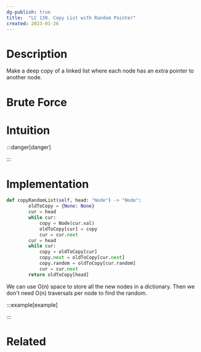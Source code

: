 ```yaml
---
dg-publish: true
title:  "LC 138. Copy List with Random Pointer"
created: 2023-01-26
---
```



# Description
Make a deep copy of a linked list where each node has an extra pointer to another node.
# Brute Force
# Intuition

:::danger[danger] 


:::

# Implementation
```python
def copyRandomList(self, head: "Node") -> "Node":
        oldToCopy = {None: None}
        cur = head
        while cur:
            copy = Node(cur.val)
            oldToCopy[cur] = copy
            cur = cur.next
        cur = head
        while cur:
            copy = oldToCopy[cur]
            copy.next = oldToCopy[cur.next]
            copy.random = oldToCopy[cur.random]
            cur = cur.next
        return oldToCopy[head]
```

We can use O(n) space to store all the new nodes in a dictionary. Then we don't need O(n) traversals per node to find the random.

:::example[example] 


:::


# Related
